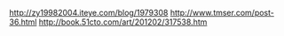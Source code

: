 <http://zy19982004.iteye.com/blog/1979308>
<http://www.tmser.com/post-36.html>
<http://book.51cto.com/art/201202/317538.htm>
